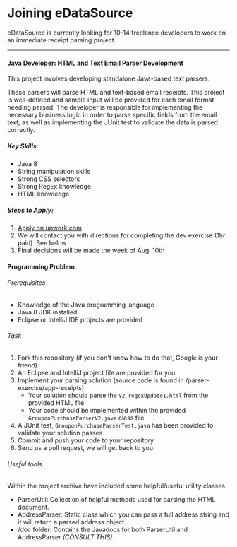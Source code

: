 # Joining eDataSource
eDataSource is currently looking for 10-14 freelance developers to work on an immediate receipt parsing project.
________________

#### Java Developer: HTML and Text Email Parser Development
This project involves developing standalone Java-based text parsers. 

These parsers will parse HTML and text-based email receipts. This project is well-defined and sample input will be provided for each email format needing parsed. The developer is responsible for implementing the necessary business logic in order to parse specific fields from the email text; as well as implementing the JUnit test to validate the data is parsed correctly.

##### Key Skills:

- Java 8 
- String manipulation skills
- Strong CSS selectors
- Strong RegEx knowledge
- HTML knowledge

##### Steps to Apply:

1. [Apply on upwork.com](https://www.upwork.com/jobs/Java-Developer-HTML-and-Text-Email-Parser-Development_~~99a0b940f2f77db5)
2. We will contact you with directions for completing the dev exercise (1hr paid). See below
3. Final decisions will be made the week of Aug. 10th

#### Programming Problem
###### Prerequisites
- Knowledge of the Java programming language
- Java 8 JDK installed
- Eclipse or IntelliJ IDE projects are provided

###### Task
1. Fork this repository (if you don't know how to do that, Google is your friend)
2. An Eclipse and IntelliJ project file are provided for you
3. Implement your parsing solution (source code is found in /parser-exercise/app-receipts)
    - Your solution should parse the ```V2_regexUpdate1.html``` from the provided HTML file
    - Your code should be implemented within the provided ```GrouponPurchaseParserV2.java``` class file
4. A JUnit test, ```GrouponPurchaseParserTest.java``` has been provided to validate your solution passes
5. Commit and push your code to your repository.
6. Send us a pull request, we will get back to you.

###### Useful tools
Within the project archive have included some helpful/useful utility classes. 
- ParserUtil:  Collection of helpful methods used for parsing the HTML document.
- AddressParser:  Static class which you can pass a full address string and it will return a parsed address object.
- /doc folder:  Contains the Javadocs for both ParserUtil and AddressParser *(CONSULT THIS)*. 

